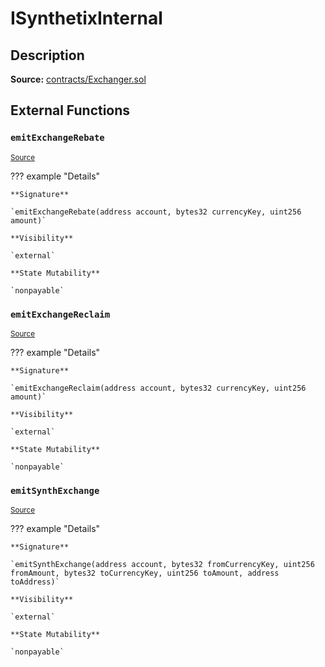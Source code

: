 # ISynthetixInternal

## Description

**Source:** [contracts/Exchanger.sol](https://github.com/Synthetixio/synthetix/tree/v2.23.3/contracts/Exchanger.sol)

## External Functions

### `emitExchangeRebate`

<sub>[Source](https://github.com/Synthetixio/synthetix/tree/v2.23.3/contracts/Exchanger.sol#L39)</sub>

??? example "Details"

    **Signature**

    `emitExchangeRebate(address account, bytes32 currencyKey, uint256 amount)`

    **Visibility**

    `external`

    **State Mutability**

    `nonpayable`

### `emitExchangeReclaim`

<sub>[Source](https://github.com/Synthetixio/synthetix/tree/v2.23.3/contracts/Exchanger.sol#L33)</sub>

??? example "Details"

    **Signature**

    `emitExchangeReclaim(address account, bytes32 currencyKey, uint256 amount)`

    **Visibility**

    `external`

    **State Mutability**

    `nonpayable`

### `emitSynthExchange`

<sub>[Source](https://github.com/Synthetixio/synthetix/tree/v2.23.3/contracts/Exchanger.sol#L24)</sub>

??? example "Details"

    **Signature**

    `emitSynthExchange(address account, bytes32 fromCurrencyKey, uint256 fromAmount, bytes32 toCurrencyKey, uint256 toAmount, address toAddress)`

    **Visibility**

    `external`

    **State Mutability**

    `nonpayable`
